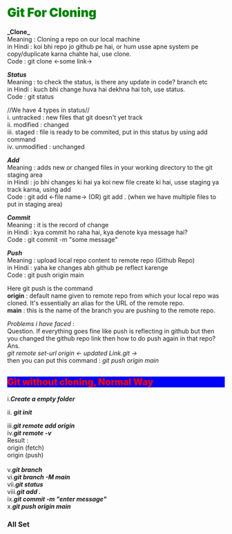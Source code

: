 <h1 style="color:green;font-weight:900"> Git For Cloning</h1>
<strong>_Clone_</strong> <br> Meaning : Cloning a repo on our local machine<br> in Hindi : koi bhi repo jo github pe hai, or hum usse apne system pe copy/duplicate karna chahte hai, use clone. <br>Code : git clone <-some link->

<strong>_Status_</strong> <br>Meaning : to check the status, is there any update in code? branch etc<br> in Hindi : kuch bhi change huva hai dekhna hai toh, use status.<br> Code : git status

//We have 4 types in status// <br>i. untracked : new files that git doesn't yet track <br>ii. modified : changed<br> iii. staged : file is ready to be commited, put in this status by using add command <br>iv. unmodified : unchanged

<strong>_Add_</strong> <br>
Meaning : adds new or changed files in your working directory to the git staging area<br> in Hindi : jo bhi changes ki hai ya koi new file create ki hai, usse staging ya track karna, using add <br>Code : git add <-file name-> (OR) git add . (when we have multiple files to put in staging area)

<strong>_Commit_</strong> <br>
Meaning : it is the record of change <br>in Hindi : kya commit ho raha hai, kya denote kya message hai?<br> Code : git commit -m "some message"

<strong>_Push_</strong><br>
Meaning : upload local repo content to remote repo (Github Repo) <br>in Hindi : yaha ke changes abh github pe reflect karenge<br> Code : git push origin main

<p>
Here git push is the command <br> 
<b>origin</b> : default name given to remote repo from which your local repo was cloned. It's essentially an alias for the URL of the remote repo.<br>
<b>main</b> : this is the name of the branch you are pushing to the remote repo. 
<p>
     
<i>Problems i have faced </i>:<br>
Question. If everything goes fine like push is reflecting in github but then you changed the github repo link then how to do push again in that repo?
Ans. <br><i>git remote set-url origin <- updated Link.git -></i><br>
then you can put this command : <i>git push origin main</i>
<br>

<h2 style="color:red !important;background-color:blue;font-weight:900">Git without cloning, Normal Way</h2>
i.<strong><i>Create a empty folder</i></strong> <br>

ii. <strong><i>git init</i></strong> <br>

iii.<strong><i>git remote add origin <!--git link--></i></strong> <br>
iv.<strong><i>git remote -v</i></strong> <br>
Result : <br>
origin <!--git link--> (fetch) <br>
origin <!--git link--> (push)<br>
<br>
v.<strong><i>git branch</i></strong> <br>
vi.<strong><i>git branch -M main</i></strong> <br>
vii.<strong><i>git status</i></strong> <br>
viii.<strong><i>git add .</i></strong> <br>
ix.<strong><i>git commit -m "enter message"</i></strong> <br>
x.<strong><i>git push origin main</i></strong> <br>

<h3>All Set</h3>
